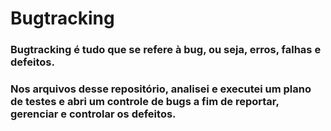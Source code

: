 # Bugtracking

### Bugtracking é tudo que se refere à bug, ou seja, erros, falhas e defeitos.
### Nos arquivos desse repositório, analisei e executei um plano de testes e abri um controle de bugs a fim de reportar, gerenciar e controlar os defeitos.


